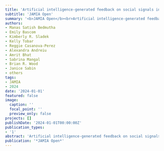 ```yaml
---
title: 'Artificial intelligence-generated feedback on social signals in patient--provider communication: technical performance, feedback usability, and impact'
subtitle: 'JAMIA Open'
summary: '<b>JAMIA Open</b><br>Artificial intelligence-generated feedback on social signals in patient--provider communication: technical performance, feedback usability, and impact'
authors:
- Manas Satish Bedmutha
- Emily Bascom
- Kimberly R. Sladek
- Kelly Tobar
- Reggie Casanova-Perez
- Alexandra Andreiu
- Amrit Bhat
- Sabrina Mangal
- Brian R. Wood
- Janice Sabin
- others
tags:
- JAMIA
- 2024
date: '2024-01-01'
featured: false
image:
  caption: ''
  focal_point: ''
  preview_only: false
projects: []
publishDate: '2024-01-01T00:00:00Z'
publication_types:
- '1'
abstract: 'Artificial intelligence-generated feedback on social signals in patient--provider communication: technical performance, feedback usability, and impact'
publication: '*JAMIA Open*'
---
```

